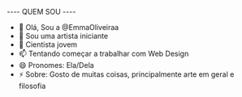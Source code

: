   ---- QUEM SOU ----

- 👋 Olá, Sou a @EmmaOliveiraa
- 👀 Sou uma artista iniciante
- 🌱 Cientista jovem
- 📫 Tentando começar a trabalhar com Web Design
- 😄 Pronomes: Ela/Dela
- ⚡ Sobre: Gosto de muitas coisas, principalmente arte em geral e filosofia

<!---
EmmaOliveiraa/EmmaOliveiraa is a ✨ special ✨ repository because its `README.md` (this file) appears on your GitHub profile.
You can click the Preview link to take a look at your changes.
--->
